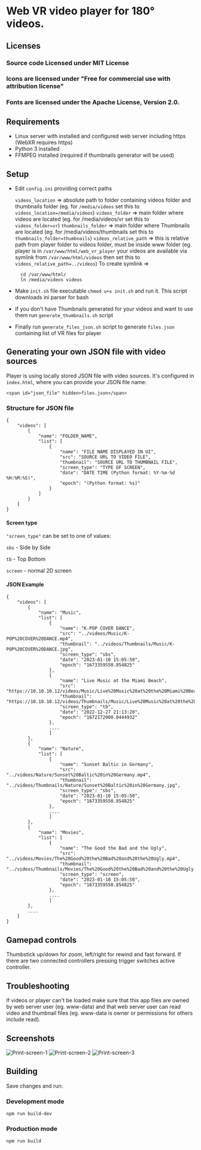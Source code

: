 # Web VR video player for 180° videos.

## Licenses

### Source code Licensed under MIT License

### Icons are licensed under "Free for commercial use with attribution license"

### Fonts are licensed under the Apache License, Version 2.0.

## Requirements

- Linux server with installed and configured web server including https (WebXR requires https)
- Python 3 installed
- FFMPEG installed (required if thumbnails generator will be used)

## Setup

- Edit `config.ini` providing correct paths

    `videos_location` => absolute path to folder containing videos folder and thumbnails folder (eg. for  `/media/videos` set this to `videos_location=/media/videos`)
    `videos_folder` => main folder where videos are located (eg. for /media/videos/vr set this to `videos_folder=vr`)
    `thumbnails_folder` => main folder where Thumbnails are located (eg. for /media/videos/thumbnails set this to `thumbnails_folder=thumbnails`)
    `videos_relative_path` => this is relative path from player folder to videos folder, must be inside www folder (eg. player is in `/var/www/html/web_vr_player` your videos are available via symlink from `/var/www/html/videos` then set this to `videos_relative_path=../videos`)
    To create symlink => 
        
        cd /var/www/html/
        ln /media/videos videos

- Make `init.sh` file executable `chmod u+x init.sh` and run it. This script downloads ini parser for bash
- If you don't have Thumbnails generated for your videos and want to use them run `generate_thumbnails.sh` script
- Finally run `generate_files_json.sh` script to generate `files.json` containing list of VR files for player

## Generating your own JSON file with video sources
Player is using locally stored JSON file with video sources. It's configured in `index.html`, where you can provide your JSON file name:
```
<span id="json_file" hidden>files.json</span>
```
### Structure for JSON file

```
{
    "videos": [
        {
            "name": "FOLDER_NAME",
            "list": [
                {
                    "name": "FILE NAME DISPLAYED IN UI",
                    "src": "SOURCE URL TO VIDEO FILE",
                    "thumbnail": "SOURCE URL TO THUMBNAIL FILE",
                    "screen_type": "TYPE OF SCREEN",
                    "date": "DATE TIME (Python format: %Y-%m-%d %H:%M:%S)",
                    "epoch": "(Python format: %s)"
                }
            ]
        }
    ]
}
```
#### Screen type
`"screen_type"` can be set to one of values:

`sbs` - Side by Side

`tb` - Top Bottom

`screen` - normal 2D screen

#### JSON Example

```
{
    "videos": [
        {
            "name": "Music",
            "list": [
                {
                    "name": "K-POP COVER DANCE",
                    "src": "../videos/Music/K-POP%20COVER%20DANCE.mp4",
                    "thumbnail": "../videos/Thumbnails/Music/K-POP%20COVER%20DANCE.jpg",
                    "screen_type": "sbs",
                    "date": "2023-01-10 15:05:50",
                    "epoch": "1673359550.854825"
                },
                {
                    "name": "Live Music at the Miami Beach",
                    "src": "https://10.10.10.12/videos/Music/Live%20Music%20at%20the%20Miami%20Beach.mp4",
                    "thumbnail": "https://10.10.10.12/videos/Thumbnails/Music/Live%20Music%20at%20the%20Miami%20Beach.jpg",
                    "screen_type": "tb",
                    "date": "2022-12-27 21:13:20",
                    "epoch": "1672172000.0444932"
                },
                ....
                ]
        },
        {
            "name": "Nature",
            "list": [
                {
                    "name": "Sunset Baltic in Germany",
                    "src": "../videos/Nature/Sunset%20Baltic%20in%20Germany.mp4",
                    "thumbnail": "../videos/Thumbnails/Nature/Sunset%20Baltic%20in%20Germany.jpg",
                    "screen_type": "sbs",
                    "date": "2023-01-10 15:05:50",
                    "epoch": "1673359550.854825"
                },
                ....
                ]
        },
        {
            "name": "Movies",
            "list": [
                {
                    "name": "The Good the Bad and the Ugly",
                    "src": "../videos/Movies/The%20Good%20the%20Bad%20and%20the%20Ugly.mp4",
                    "thumbnail": "../videos/Thumbnails/Movies/The%20Good%20the%20Bad%20and%20the%20Ugly.jpg",
                    "screen_type": "screen",
                    "date": "2023-01-10 15:05:50",
                    "epoch": "1673359550.854825"
                },
                ....
                ]
        },
        ....
    ]
}
```

## Gamepad controls 

Thumbstick up/down for zoom, left/right for rewind and fast forward.
If there are two connected controllers pressing trigger switches active controller.

## Troubleshooting

If videos or player can't be loaded make sure that this app files are owned by web server user (eg. www-data) and that web server user can read video and thumbnail files (eg. www-data is owner or permissions for others include read).

## Screenshots

![Print-screen-1](https://github.com/michal-repo/web_vr_video_player/blob/main/examples/Screenshot_VR_player_1.png?raw=true)
![Print-screen-2](https://github.com/michal-repo/web_vr_video_player/blob/main/examples/Screenshot_VR_player_2.png?raw=true)
![Print-screen-3](https://github.com/michal-repo/web_vr_video_player/blob/main/examples/Screenshot_VR_player_3.png?raw=true)

## Building
Save changes and run:
### Development mode
`npm run build-dev`
### Production mode
`npm run build`
